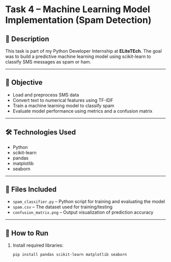 # Task 4 – Machine Learning Model Implementation (Spam Detection)

## 🧠 Description
This task is part of my Python Developer Internship at **ELiteTEch**. The goal was to build a predictive machine learning model using scikit-learn to classify SMS messages as spam or ham.

---

## 📌 Objective
- Load and preprocess SMS data
- Convert text to numerical features using TF-IDF
- Train a machine learning model to classify spam
- Evaluate model performance using metrics and a confusion matrix

---

## 🛠 Technologies Used
- Python
- scikit-learn
- pandas
- matplotlib
- seaborn

---

## 📂 Files Included
- `spam_classifier.py` – Python script for training and evaluating the model
- `spam.csv` – The dataset used for training/testing
- `confusion_matrix.png` – Output visualization of prediction accuracy

---

## 🧪 How to Run
1. Install required libraries:
   ```bash
   pip install pandas scikit-learn matplotlib seaborn
